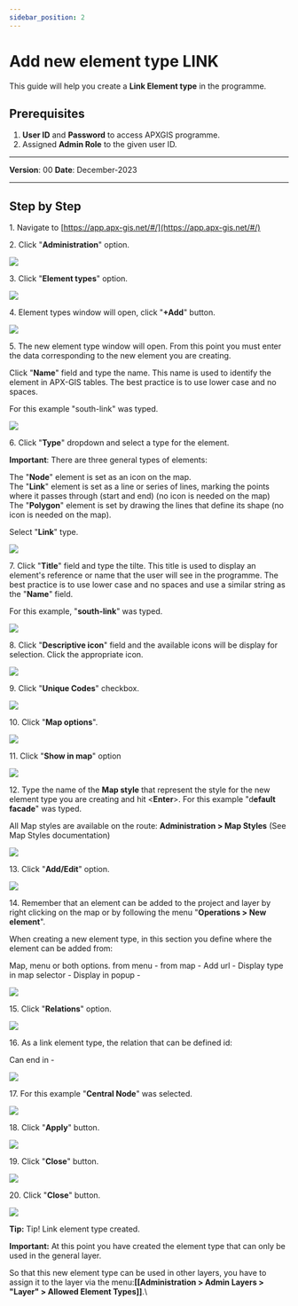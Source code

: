 ```yaml
---
sidebar_position: 2
---
```


# Add new element type LINK

This guide will help you create a **Link Element type** in the programme.

## **Prerequisites**
1.	**User ID** and **Password** to access APXGIS programme.
2.	Assigned **Admin Role** to the given user ID.


------------

**Version**: 00
**Date**: December-2023

------------
## **Step by Step**


1\. Navigate to [https://app.apx-gis.net/#/](https://app.apx-gis.net/#/)


2\. Click "**Administration**" option.

![](https://ajeuwbhvhr.cloudimg.io/colony-recorder.s3.amazonaws.com/files/2024-01-04/4d34571e-27a1-4060-a81d-91c50bddb785/ascreenshot.jpeg?tl_px=0,0&br_px=1146,640&force_format=png&width=1120.0&wat=1&wat_opacity=1&wat_gravity=northwest&wat_url=https://colony-recorder.s3.amazonaws.com/images/watermarks/14B8A6_standard.png&wat_pad=98,40)


3\. Click "**Element types**" option.

![](https://ajeuwbhvhr.cloudimg.io/colony-recorder.s3.amazonaws.com/files/2024-01-04/613cbfcb-f5b7-4b69-983d-d6144a452008/ascreenshot.jpeg?tl_px=0,0&br_px=1146,640&force_format=png&width=1120.0&wat=1&wat_opacity=1&wat_gravity=northwest&wat_url=https://colony-recorder.s3.amazonaws.com/images/watermarks/14B8A6_standard.png&wat_pad=74,272)


4\. Element types window will open, click "**\+Add**" button.

![](https://ajeuwbhvhr.cloudimg.io/colony-recorder.s3.amazonaws.com/files/2024-01-04/2c953760-99af-454e-9fec-ca56c818b944/ascreenshot.jpeg?tl_px=0,0&br_px=1719,887&force_format=png&width=1120.0&wat=1&wat_opacity=1&wat_gravity=northwest&wat_url=https://colony-recorder.s3.amazonaws.com/images/watermarks/14B8A6_standard.png&wat_pad=141,527)


5\. The new element type window will open. From this point you must enter the data corresponding to the new element you are creating.

 Click "**Name**" field and type the name. This name is used to identify the element in APX-GIS tables. The best practice is to use lower case and no spaces.

 For this example "south-link" was typed.

![](https://ajeuwbhvhr.cloudimg.io/colony-recorder.s3.amazonaws.com/files/2024-01-04/b8366e29-5efb-4236-8808-e1e2bc1124df/user_cropped_screenshot.jpeg?tl_px=0,0&br_px=825,461&force_format=png&width=826&wat_scale=73&wat=1&wat_opacity=1&wat_gravity=northwest&wat_url=https://colony-recorder.s3.amazonaws.com/images/watermarks/14B8A6_standard.png&wat_pad=115,43)


6\. Click "**Type**" dropdown and select a type for the element.

 **Important**: There are three general types of elements:

 The "**Node**" element is set as an icon on the map.\
 The "**Link**" element is set as a line or series of lines, marking the points where it passes through (start and end) (no icon is needed on the map)\
 The "**Polygon**" element is set by drawing the lines that define its shape (no icon is needed on the map).

 Select "**Link**" type.

![](https://ajeuwbhvhr.cloudimg.io/colony-recorder.s3.amazonaws.com/files/2024-01-04/d1820b6b-02c7-4f4f-8a51-06fe666b9b62/user_cropped_screenshot.jpeg?tl_px=0,0&br_px=825,461&force_format=png&width=826&wat_scale=73&wat=1&wat_opacity=1&wat_gravity=northwest&wat_url=https://colony-recorder.s3.amazonaws.com/images/watermarks/14B8A6_standard.png&wat_pad=125,82)


7\. Click "**Title**" field and type the tilte. This title is used to display an element's reference or name that the user will see in the programme. The best practice is to use lower case and no spaces and use a similar string as the "**Name**" field.

 For this example, "**south-link**" was typed.

![](https://ajeuwbhvhr.cloudimg.io/colony-recorder.s3.amazonaws.com/files/2024-01-04/421aadd2-ec6a-488c-aed3-168cef47411c/user_cropped_screenshot.jpeg?tl_px=0,0&br_px=825,461&force_format=png&width=826&wat_scale=73&wat=1&wat_opacity=1&wat_gravity=northwest&wat_url=https://colony-recorder.s3.amazonaws.com/images/watermarks/14B8A6_standard.png&wat_pad=127,132)


8\. Click "**Descriptive icon**" field and the available icons will be display for selection. Click the appropriate icon.

![](https://ajeuwbhvhr.cloudimg.io/colony-recorder.s3.amazonaws.com/files/2024-01-04/7386d56b-c455-49d0-8584-c972221a117f/user_cropped_screenshot.jpeg?tl_px=0,0&br_px=1146,640&force_format=png&width=1120.0&wat=1&wat_opacity=1&wat_gravity=northwest&wat_url=https://colony-recorder.s3.amazonaws.com/images/watermarks/14B8A6_standard.png&wat_pad=96,168)


9\. Click "**Unique Codes**" checkbox.

![](https://ajeuwbhvhr.cloudimg.io/colony-recorder.s3.amazonaws.com/files/2024-01-04/d8718b63-a803-411b-9b58-7deb98376e0d/ascreenshot.jpeg?tl_px=0,0&br_px=1719,887&force_format=png&width=1120.0&wat=1&wat_opacity=1&wat_gravity=northwest&wat_url=https://colony-recorder.s3.amazonaws.com/images/watermarks/14B8A6_standard.png&wat_pad=-15,149)


10\. Click "**Map options**".

![](https://ajeuwbhvhr.cloudimg.io/colony-recorder.s3.amazonaws.com/files/2024-01-04/272f9ccd-8068-4b34-aa56-0fed68a1a79e/ascreenshot.jpeg?tl_px=0,167&br_px=825,628&force_format=png&width=826&wat_scale=73&wat=1&wat_opacity=1&wat_gravity=northwest&wat_url=https://colony-recorder.s3.amazonaws.com/images/watermarks/14B8A6_standard.png&wat_pad=51,204)


11\. Click "**Show in map**" option

![](https://ajeuwbhvhr.cloudimg.io/colony-recorder.s3.amazonaws.com/files/2024-01-04/ebf23d8d-c08c-400f-8419-4394305be4e5/ascreenshot.jpeg?tl_px=0,221&br_px=825,682&force_format=png&width=826&wat_scale=73&wat=1&wat_opacity=1&wat_gravity=northwest&wat_url=https://colony-recorder.s3.amazonaws.com/images/watermarks/14B8A6_standard.png&wat_pad=36,204)


12\. Type the name of the **Map style** that represent the style for the new element type you are creating and hit &lt;**Enter**&gt;. For this example "d**efault facade**" was typed.

All Map styles are available on the route: **Administration &gt; Map Styles** (See Map Styles documentation)

![](https://ajeuwbhvhr.cloudimg.io/colony-recorder.s3.amazonaws.com/files/2024-01-04/fde8ba22-1f37-4d11-b7eb-d9aa7614023f/user_cropped_screenshot.jpeg?tl_px=0,225&br_px=1146,866&force_format=png&width=1120.0&wat=1&wat_opacity=1&wat_gravity=northwest&wat_url=https://colony-recorder.s3.amazonaws.com/images/watermarks/14B8A6_standard.png&wat_pad=110,277)


13\. Click "**Add/Edit**" option.

![](https://ajeuwbhvhr.cloudimg.io/colony-recorder.s3.amazonaws.com/files/2024-01-04/62274910-bbeb-47d8-a6ba-4a3ffa535579/user_cropped_screenshot.jpeg?tl_px=0,210&br_px=825,671&force_format=png&width=826&wat_scale=73&wat=1&wat_opacity=1&wat_gravity=northwest&wat_url=https://colony-recorder.s3.amazonaws.com/images/watermarks/14B8A6_standard.png&wat_pad=14,204)


14\. Remember that an element can be added to the project and layer by right clicking on the map or by following the menu "**Operations &gt; New element**".

When creating a new element type, in this section you define where the element can be added from:


Map, menu or both options.
from menu -
from map -
Add url -
Display type in map selector -
Display in popup -

![](https://ajeuwbhvhr.cloudimg.io/colony-recorder.s3.amazonaws.com/files/2024-01-04/0d3c869b-7da3-4e3a-8c12-3a0f4617c827/user_cropped_screenshot.jpeg?tl_px=0,0&br_px=1921,887&force_format=png&width=1120.0)


15\. Click "**Relations**" option.

![](https://ajeuwbhvhr.cloudimg.io/colony-recorder.s3.amazonaws.com/files/2024-01-04/dbe31fb2-c504-423a-a15d-5f76ca4f1bb0/ascreenshot.jpeg?tl_px=0,246&br_px=1146,887&force_format=png&width=1120.0&wat=1&wat_opacity=1&wat_gravity=northwest&wat_url=https://colony-recorder.s3.amazonaws.com/images/watermarks/14B8A6_standard.png&wat_pad=5,320)


16\. As a link element type, the relation that can be defined id: 

Can end in -

![](https://ajeuwbhvhr.cloudimg.io/colony-recorder.s3.amazonaws.com/files/2024-01-04/96ceb5b8-0c3d-4651-97bb-3a111e2befa4/ascreenshot.jpeg?tl_px=0,117&br_px=1376,887&force_format=png&width=1120.0&wat=1&wat_opacity=1&wat_gravity=northwest&wat_url=https://colony-recorder.s3.amazonaws.com/images/watermarks/14B8A6_standard.png&wat_pad=462,315)


17\. For this example "**Central Node**" was selected.

![](https://ajeuwbhvhr.cloudimg.io/colony-recorder.s3.amazonaws.com/files/2024-01-04/17dd07fc-1a08-40ea-abb9-59caf26c17a4/ascreenshot.jpeg?tl_px=0,425&br_px=825,887&force_format=png&width=826&wat_scale=73&wat=1&wat_opacity=1&wat_gravity=northwest&wat_url=https://colony-recorder.s3.amazonaws.com/images/watermarks/14B8A6_standard.png&wat_pad=197,226)


18\. Click "**Apply**" button.

![](https://ajeuwbhvhr.cloudimg.io/colony-recorder.s3.amazonaws.com/files/2024-01-04/d66a6b64-9808-4ebe-bbc5-600edfc3ead7/ascreenshot.jpeg?tl_px=0,425&br_px=825,887&force_format=png&width=826&wat_scale=73&wat=1&wat_opacity=1&wat_gravity=northwest&wat_url=https://colony-recorder.s3.amazonaws.com/images/watermarks/14B8A6_standard.png&wat_pad=271,414)


19\. Click "**Close**" button.

![](https://ajeuwbhvhr.cloudimg.io/colony-recorder.s3.amazonaws.com/files/2024-01-04/c704b51e-a6b3-47c9-ab4e-70bf062f7152/ascreenshot.jpeg?tl_px=489,0&br_px=1865,769&force_format=png&width=1120.0&wat=1&wat_opacity=1&wat_gravity=northwest&wat_url=https://colony-recorder.s3.amazonaws.com/images/watermarks/14B8A6_standard.png&wat_pad=524,171)


20\. Click "**Close**" button.

![](https://ajeuwbhvhr.cloudimg.io/colony-recorder.s3.amazonaws.com/files/2024-01-04/7c7117f1-bd1a-4200-8164-6afca9ee7c69/ascreenshot.jpeg?tl_px=0,246&br_px=1146,887&force_format=png&width=1120.0&wat=1&wat_opacity=1&wat_gravity=northwest&wat_url=https://colony-recorder.s3.amazonaws.com/images/watermarks/14B8A6_standard.png&wat_pad=292,561)


**Tip:** Tip! Link element type created.

**Important:** At this point you have created the element type that can only be used in the general layer.


So that this new element type can be used in other layers, you have to assign it to the layer via the menu:**[[Administration &gt; Admin Layers &gt; "Layer" &gt; Allowed Element Types]]**.\



